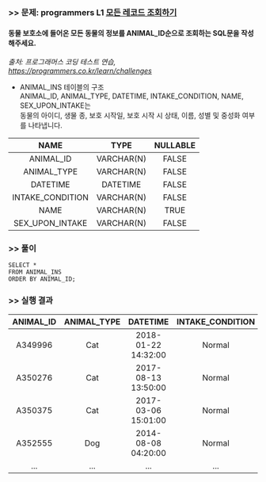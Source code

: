 ### >> 문제: programmers L1 [모든 레코드 조회하기](https://programmers.co.kr/learn/courses/30/lessons/59034)
#### 동물 보호소에 들어온 모든 동물의 정보를 ANIMAL_ID순으로 조회하는 SQL문을 작성해주세요.    
*출처: 프로그래머스 코딩 테스트 연습, https://programmers.co.kr/learn/challenges*   
* ANIMAL_INS 테이블의 구조  
ANIMAL_ID, ANIMAL_TYPE, DATETIME, INTAKE_CONDITION, NAME, SEX_UPON_INTAKE는   
동물의 아이디, 생물 종, 보호 시작일, 보호 시작 시 상태, 이름, 성별 및 중성화 여부를 나타냅니다.  

|NAME|TYPE|NULLABLE|
|:---:|:---:|:---:|
|ANIMAL_ID|VARCHAR(N)|FALSE|
|ANIMAL_TYPE|VARCHAR(N)|FALSE|
|DATETIME|DATETIME|FALSE|
|INTAKE_CONDITION|VARCHAR(N)|FALSE|
|NAME|VARCHAR(N)|TRUE|
|SEX_UPON_INTAKE|VARCHAR(N)|FALSE|

### >> 풀이
```mysql
SELECT * 
FROM ANIMAL_INS
ORDER BY ANIMAL_ID;
```

### >> 실행 결과
|ANIMAL_ID|ANIMAL_TYPE|DATETIME|INTAKE_CONDITION|NAME|SEX_UPON_INTAKE|
|:---:|:---:|:---:|:---:|:---:|:---:|
|A349996|Cat|2018-01-22 14:32:00|Normal|Sugar|Neutered Male|
|A350276|Cat|2017-08-13 13:50:00|Normal|Jewel|Spayed Female|
|A350375|Cat|2017-03-06 15:01:00|Normal|Meo|Neutered Male|
|A352555|Dog|2014-08-08 04:20:00|Normal|Harley|Spayed Female|
|...|...|...|...|...|...|
